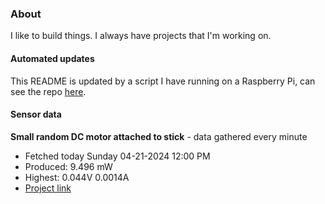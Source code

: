 ### About
I like to build things. I always have projects that I'm working on.

#### Automated updates
This README is updated by a script I have running on a Raspberry Pi, can see the repo [here](https://github.com/jdc-cunningham/raspi-git-repo-updater).

#### Sensor data


**Small random DC motor attached to stick** - data gathered every minute
- Fetched today Sunday 04-21-2024 12:00 PM
- Produced: 9.496 mW
- Highest: 0.044V 0.0014A
- [Project link](https://github.com/jdc-cunningham/turbine-raspi)